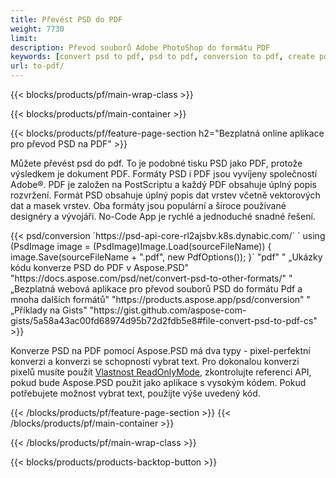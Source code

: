 ```yaml
---
title: Převést PSD do PDF
weight: 7730
limit: 
description: Převod souborů Adobe PhotoShop do formátu PDF
keywords: [convert psd to pdf, psd to pdf, conversion to pdf, create pdf from psd, print psd as pdf]
url: to-pdf/
---
```


{{< blocks/products/pf/main-wrap-class >}}

{{< blocks/products/pf/main-container >}}

{{< blocks/products/pf/feature-page-section h2="Bezplatná online aplikace pro převod PSD na PDF" >}}
<p>Můžete převést psd do pdf. To je podobné tisku PSD jako PDF, protože výsledkem je dokument PDF. Formáty PSD i PDF jsou vyvíjeny společností Adobe®. PDF je založen na PostScriptu a každý PDF obsahuje úplný popis rozvržení. Formát PSD obsahuje úplný popis dat vrstev včetně vektorových dat a masek vrstev. Oba formáty jsou populární a široce používané designéry a vývojáři. No-Code App je rychlé a jednoduché snadné řešení.</p>
{{< psd/conversion `https://psd-api-core-rl2ajsbv.k8s.dynabic.com/` 
`    using (PsdImage image = (PsdImage)Image.Load(sourceFileName))
    {
        image.Save(sourceFileName + ".pdf", new PdfOptions());
    }` 
	"pdf" "
„Ukázky kódu konverze PSD do PDF v Aspose.PSD"  "https://docs.aspose.com/psd/net/convert-psd-to-other-formats/" "
„Bezplatná webová aplikace pro převod souborů PSD do formátu Pdf a mnoha dalších formátů" "https://products.aspose.app/psd/conversion" "
„Příklady na Gists" "https://gist.github.com/aspose-com-gists/5a58a43ac00fd68974d95b72d2fdb5e8#file-convert-psd-to-pdf-cs" >}}
<p>Konverze PSD na PDF pomocí Aspose.PSD má dva typy - pixel-perfektní konverzi a konverzi se schopností vybrat text. Pro dokonalou konverzi pixelů musíte použít <a href="https://reference.aspose.com/psd/net/aspose.psd.imageloadoptions/psdloadoptions/readonlymode/">Vlastnost ReadOnlyMode</a>, zkontrolujte referenci API, pokud bude Aspose.PSD použit jako aplikace s vysokým kódem. Pokud potřebujete možnost vybrat text, použijte výše uvedený kód.</p>
{{< /blocks/products/pf/feature-page-section >}}
{{< /blocks/products/pf/main-container >}}


{{< /blocks/products/pf/main-wrap-class >}}

{{< blocks/products/products-backtop-button >}}
